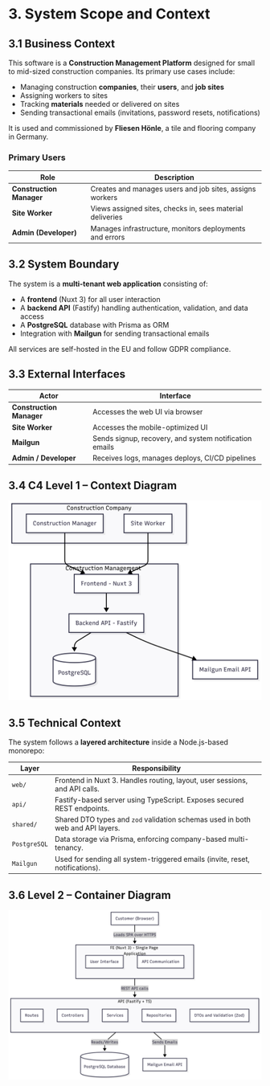 # 3. System Scope and Context

## 3.1 Business Context

This software is a **Construction Management Platform** designed for small to mid-sized construction companies.
Its primary use cases include:

- Managing construction **companies**, their **users**, and **job sites**
- Assigning workers to sites
- Tracking **materials** needed or delivered on sites
- Sending transactional emails (invitations, password resets, notifications)

It is used and commissioned by **Fliesen Hönle**, a tile and flooring company in Germany.

### Primary Users

| Role                  | Description                                                   |
|-----------------------|---------------------------------------------------------------|
| **Construction Manager** | Creates and manages users and job sites, assigns workers     |
| **Site Worker**          | Views assigned sites, checks in, sees material deliveries    |
| **Admin (Developer)**    | Manages infrastructure, monitors deployments and errors      |

## 3.2 System Boundary

The system is a **multi-tenant web application** consisting of:

- A **frontend** (Nuxt 3) for all user interaction
- A **backend API** (Fastify) handling authentication, validation, and data access
- A **PostgreSQL** database with Prisma as ORM
- Integration with **Mailgun** for sending transactional emails

All services are self-hosted in the EU and follow GDPR compliance.

## 3.3 External Interfaces

| Actor                | Interface                                           |
|----------------------|----------------------------------------------------|
| **Construction Manager** | Accesses the web UI via browser                   |
| **Site Worker**          | Accesses the mobile-optimized UI                   |
| **Mailgun**              | Sends signup, recovery, and system notification emails |
| **Admin / Developer**    | Receives logs, manages deploys, CI/CD pipelines    |

## 3.4 C4 Level 1 – Context Diagram

![Context Diagram](./images/C1Organizational.png)

## 3.5 Technical Context

The system follows a **layered architecture** inside a Node.js-based monorepo:

| Layer         | Responsibility                                                                  |
|---------------|---------------------------------------------------------------------------------|
| `web/`        | Frontend in Nuxt 3. Handles routing, layout, user sessions, and API calls.      |
| `api/`        | Fastify-based server using TypeScript. Exposes secured REST endpoints.          |
| `shared/`     | Shared DTO types and `zod` validation schemas used in both web and API layers.  |
| `PostgreSQL`  | Data storage via Prisma, enforcing company-based multi-tenancy.                  |
| `Mailgun`     | Used for sending all system-triggered emails (invite, reset, notifications).    |

## 3.6 Level 2 – Container Diagram

![Technical Context](./images/C2Technical.png)
